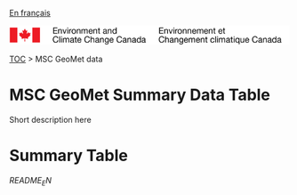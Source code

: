 [En français](geomet_datasets_fr.md)

![ECCC logo](../img_eccc-logo.png)

[TOC](../readme_en.md) > MSC GeoMet data


MSC GeoMet Summary Data Table
===============

Short description here

# Summary Table
$README_EN$
